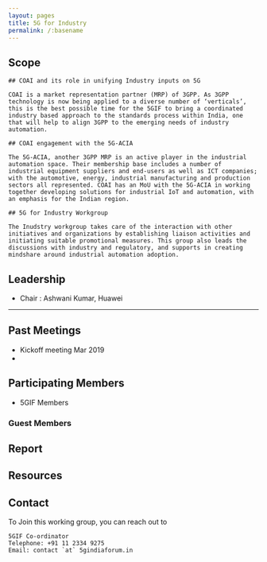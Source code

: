 ```yaml
---
layout: pages
title: 5G for Industry
permalink: /:basename
---
```


## Scope

```
## COAI and its role in unifying Industry inputs on 5G

COAI is a market representation partner (MRP) of 3GPP. As 3GPP technology is now being applied to a diverse number of ‘verticals’, this is the best possible time for the 5GIF to bring a coordinated industry based approach to the standards process within India, one that will help to align 3GPP to the emerging needs of industry automation.

## COAI engagement with the 5G-ACIA

The 5G-ACIA, another 3GPP MRP is an active player in the industrial automation space. Their membership base includes a number of industrial equipment suppliers and end-users as well as ICT companies; with the automotive, energy, industrial manufacturing and production sectors all represented. COAI has an MoU with the 5G-ACIA in working together developing solutions for industrial IoT and automation, with an emphasis for the Indian region.

## 5G for Industry Workgroup

The Inudstry workgroup takes care of the interaction with other initiatives and organizations by establishing liaison activities and initiating suitable promotional measures. This group also leads the discussions with industry and regulatory, and supports in creating mindshare around industrial automation adoption.

```

## Leadership 
- Chair : Ashwani Kumar, Huawei

--------------------
 
## Past Meetings
- Kickoff meeting	Mar 2019
- 

## Participating Members 
- 5GIF Members

### Guest Members


## Report


## Resources


## Contact
To Join this working group, you can reach out to
```
5GIF Co-ordinator
Telephone: +91 11 2334 9275
Email: contact `at` 5gindiaforum.in
```

